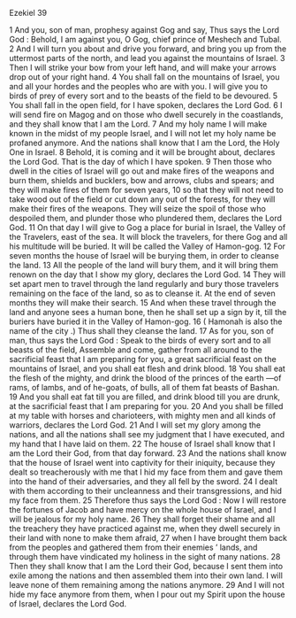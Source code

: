 Ezekiel 39

1	And you, son of man, prophesy against Gog and say, Thus says the Lord God : Behold, I am against you, O Gog, chief prince of Meshech and Tubal.
2	And I will turn you about and drive you forward, and bring you up from the uttermost parts of the north, and lead you against the mountains of Israel.
3	Then I will strike your bow from your left hand, and will make your arrows drop out of your right hand.
4	You shall fall on the mountains of Israel, you and all your hordes and the peoples who are with you. I will give you to birds of prey of every sort and to the beasts of the field to be devoured.
5	You shall fall in the open field, for I have spoken, declares the Lord God.
6	I will send fire on Magog and on those who dwell securely in the coastlands, and they shall know that I am the Lord.
7	And my holy name I will make known in the midst of my people Israel, and I will not let my holy name be profaned anymore. And the nations shall know that I am the Lord, the Holy One in Israel.
8	Behold, it is coming and it will be brought about, declares the Lord God. That is the day of which I have spoken.
9	Then those who dwell in the cities of Israel will go out and make fires of the weapons and burn them, shields and bucklers, bow and arrows, clubs and spears; and they will make fires of them for seven years,
10	so that they will not need to take wood out of the field or cut down any out of the forests, for they will make their fires of the weapons. They will seize the spoil of those who despoiled them, and plunder those who plundered them, declares the Lord God.
11	On that day I will give to Gog a place for burial in Israel, the Valley of the Travelers, east of the sea. It will block the travelers, for there Gog and all his multitude will be buried. It will be called the Valley of Hamon-gog.
12	For seven months the house of Israel will be burying them, in order to cleanse the land.
13	All the people of the land will bury them, and it will bring them renown on the day that I show my glory, declares the Lord God.
14	They will set apart men to travel through the land regularly and bury those travelers remaining on the face of the land, so as to cleanse it. At the end of seven months they will make their search.
15	And when these travel through the land and anyone sees a human bone, then he shall set up a sign by it, till the buriers have buried it in the Valley of Hamon-gog.
16	( Hamonah is also the name of the city .) Thus shall they cleanse the land.
17	As for you, son of man, thus says the Lord God : Speak to the birds of every sort and to all beasts of the field, Assemble and come, gather from all around to the sacrificial feast that I am preparing for you, a great sacrificial feast on the mountains of Israel, and you shall eat flesh and drink blood.
18	You shall eat the flesh of the mighty, and drink the blood of the princes of the earth —of rams, of lambs, and of he-goats, of bulls, all of them fat beasts of Bashan.
19	And you shall eat fat till you are filled, and drink blood till you are drunk, at the sacrificial feast that I am preparing for you.
20	And you shall be filled at my table with horses and charioteers, with mighty men and all kinds of warriors, declares the Lord God.
21	And I will set my glory among the nations, and all the nations shall see my judgment that I have executed, and my hand that I have laid on them.
22	The house of Israel shall know that I am the Lord their God, from that day forward.
23	And the nations shall know that the house of Israel went into captivity for their iniquity, because they dealt so treacherously with me that I hid my face from them and gave them into the hand of their adversaries, and they all fell by the sword.
24	I dealt with them according to their uncleanness and their transgressions, and hid my face from them.
25	Therefore thus says the Lord God : Now I will restore the fortunes of Jacob and have mercy on the whole house of Israel, and I will be jealous for my holy name.
26	They shall forget their shame and all the treachery they have practiced against me, when they dwell securely in their land with none to make them afraid,
27	when I have brought them back from the peoples and gathered them from their enemies ’ lands, and through them have vindicated my holiness in the sight of many nations.
28	Then they shall know that I am the Lord their God, because I sent them into exile among the nations and then assembled them into their own land. I will leave none of them remaining among the nations anymore.
29	And I will not hide my face anymore from them, when I pour out my Spirit upon the house of Israel, declares the Lord God.

